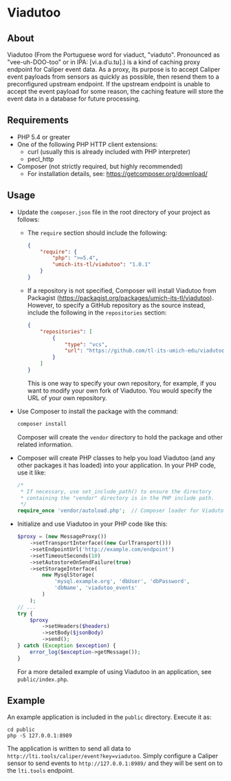 # Viadutoo

## About

Viadutoo (From the Portuguese word for viaduct, "viaduto". Pronounced as "vee-uh-DOO-too" or in IPA: \[vi.a.dˈu.tʊ\].)
is a kind of caching proxy endpoint for Caliper event data. As a proxy, its purpose is to accept Caliper event payloads
from sensors as quickly as possible, then resend them to a preconfigured upstream endpoint.  If the upstream endpoint is
unable to accept the event payload for some reason, the caching feature will store the event data in a database for
future processing.

## Requirements

* PHP 5.4 or greater
* One of the following PHP HTTP client extensions:
    * curl (usually this is already included with PHP interpreter)
    * pecl_http
* Composer (not strictly required, but highly recommended)
    * For installation details, see: https://getcomposer.org/download/

## Usage

* Update the `composer.json` file in the root directory of your project as follows:
    * The `require` section should include the following:

        ```json
        {
            "require": {
                "php": ">=5.4",
                "umich-its-tl/viadutoo": "1.0.1"
            }
        }
        ```

    * If a repository is not specified, Composer will install Viadutoo from
        Packagist (https://packagist.org/packages/umich-its-tl/viadutoo).
        However, to specify a GitHub repository as the source instead, include
        the following in the `repositories` section:

        ```json
        {
            "repositories": [
                {
                    "type": "vcs",
                    "url": "https://github.com/tl-its-umich-edu/viadutoo"
                }
            ]
        }
        ```

        This is one way to specify your own repository, for example, if
        you want to modify your own fork of Viadutoo.  You would specify
        the URL of your own repository.
* Use Composer to install the package with the command:

    ```sh
    composer install
    ```

    Composer will create the `vendor` directory to hold the package and
    other related information.
* Composer will create PHP classes to help you load Viadutoo (and any other
    packages it has loaded) into your application.  In your PHP code, use it like:

    ```php
    /*
     * If necessary, use set_include_path() to ensure the directory
     * containing the "vendor" directory is in the PHP include path.
     */
    require_once 'vendor/autoload.php';  // Composer loader for Viadutoo, etc.
    ```

* Initialize and use Viadutoo in your PHP code like this:

    ```php
    $proxy = (new MessageProxy())
        ->setTransportInterface((new CurlTransport()))
        ->setEndpointUrl('http://example.com/endpoint')
        ->setTimeoutSeconds(10)
        ->setAutostoreOnSendFailure(true)
        ->setStorageInterface(
            new MysqlStorage(
                'mysql.example.org', 'dbUser', 'dbPassword',
                'dbName', 'viadutoo_events'
            )
        );
    // ...
    try {
        $proxy
            ->setHeaders($headers)
            ->setBody($jsonBody)
            ->send();
    } catch (Exception $exception) {
        error_log($exception->getMessage());
    }
    ```

    For a more detailed example of using Viadutoo in an application, see
    `public/index.php`.

## Example

An example application is included in the `public` directory.  Execute it as:

    cd public
    php -S 127.0.0.1:8989

The application is written to send all data to `http://lti.tools/caliper/event?key=viadutoo`.  Simply configure a
Caliper sensor to send events to `http://127.0.0.1:8989/` and they will be sent on to the `lti.tools` endpoint.